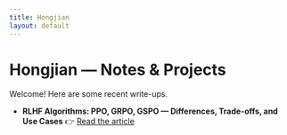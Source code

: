 ```yaml
---
title: Hongjian
layout: default
---
```


# Hongjian — Notes & Projects

Welcome! Here are some recent write-ups.

- **RLHF Algorithms: PPO, GRPO, GSPO — Differences, Trade-offs, and Use Cases**
  👉 <a href="/LLM/rlhf-ppo-grpo-gspo" >Read the article</a>

<!-- Add more links as you publish: -->
<!-- - [Topic X]( /path/to/page/ ) -->
